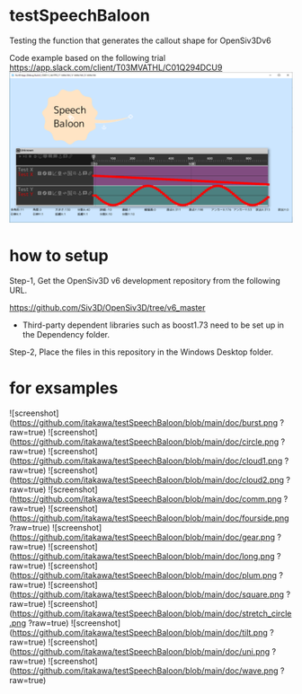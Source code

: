 # testSpeechBaloon
Testing the function that generates the callout shape for OpenSiv3Dv6

Code example based on the following trial
https://app.slack.com/client/T03MVATHL/C01Q294DCU9
![screenshot](https://github.com/itakawa/testSpeechBaloon/blob/main/doc/ss.png?raw=true)

# how to setup
Step-1, Get the OpenSiv3D v6 development repository from the following URL.

https://github.com/Siv3D/OpenSiv3D/tree/v6_master
* Third-party dependent libraries such as boost1.73 need to be set up in the Dependency folder.

Step-2, Place the files in this repository in the Windows Desktop folder.

# for exsamples
![screenshot](https://github.com/itakawa/testSpeechBaloon/blob/main/doc/burst.png ?raw=true)
![screenshot](https://github.com/itakawa/testSpeechBaloon/blob/main/doc/circle.png ?raw=true)
![screenshot](https://github.com/itakawa/testSpeechBaloon/blob/main/doc/cloud1.png ?raw=true)
![screenshot](https://github.com/itakawa/testSpeechBaloon/blob/main/doc/cloud2.png ?raw=true)
![screenshot](https://github.com/itakawa/testSpeechBaloon/blob/main/doc/comm.png ?raw=true)
![screenshot](https://github.com/itakawa/testSpeechBaloon/blob/main/doc/fourside.png ?raw=true)
![screenshot](https://github.com/itakawa/testSpeechBaloon/blob/main/doc/gear.png ?raw=true)
![screenshot](https://github.com/itakawa/testSpeechBaloon/blob/main/doc/long.png ?raw=true)
![screenshot](https://github.com/itakawa/testSpeechBaloon/blob/main/doc/plum.png ?raw=true)
![screenshot](https://github.com/itakawa/testSpeechBaloon/blob/main/doc/square.png ?raw=true)
![screenshot](https://github.com/itakawa/testSpeechBaloon/blob/main/doc/stretch_circle.png ?raw=true)
![screenshot](https://github.com/itakawa/testSpeechBaloon/blob/main/doc/tilt.png ?raw=true)
![screenshot](https://github.com/itakawa/testSpeechBaloon/blob/main/doc/uni.png ?raw=true)
![screenshot](https://github.com/itakawa/testSpeechBaloon/blob/main/doc/wave.png ?raw=true)







